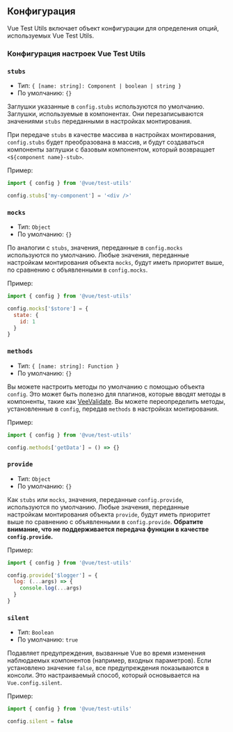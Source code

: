 ## Конфигурация

Vue Test Utils включает объект конфигурации для определения опций, используемых Vue Test Utils.

### Конфигурация настроек Vue Test Utils

### `stubs`

- Тип: `{ [name: string]: Component | boolean | string }`
- По умолчанию: `{}`

Заглушки указанные в `config.stubs` используются по умолчанию.
Заглушки, используемые в компонентах. Они перезаписываются значениями `stubs` переданными в настройках монтирования.

При передаче `stubs` в качестве массива в настройках монтирования, `config.stubs` будет преобразована в массив, и будут создаваться компоненты заглушки с базовым компонентом, который возвращает `<${component name}-stub>`.

Пример:

```js
import { config } from '@vue/test-utils'

config.stubs['my-component'] = '<div />'
```

### `mocks`

- Тип: `Object`
- По умолчанию: `{}`

По аналогии с `stubs`, значения, переданные в `config.mocks` используются по умолчанию. Любые значения, переданные настройкам монтирования объекта `mocks`, будут иметь приоритет выше, по сравнению с объявленными в `config.mocks`.

Пример:

```js
import { config } from '@vue/test-utils'

config.mocks['$store'] = {
  state: {
    id: 1
  }
}
```

### `methods`

- Тип: `{ [name: string]: Function }`
- По умолчанию: `{}`

Вы можете настроить методы по умолчанию с помощью объекта `config`. Это может быть полезно для плагинов, которые вводят методы в компоненты, такие как [VeeValidate](https://baianat.github.io/vee-validate/). Вы можете переопределить методы, установленные в `config`, передав `methods` в настройках монтирования.

Пример:

```js
import { config } from '@vue/test-utils'

config.methods['getData'] = () => {}
```

### `provide`

- Тип: `Object`
- По умолчанию: `{}`

Как `stubs` или `mocks`, значения, переданные `config.provide`, используются по умолчанию. Любые значения, переданные настройкам монтирования объекта `provide`, будут иметь приоритет выше по сравнению с объявленными в `config.provide`. **Обратите внимание, что не поддерживается передача функции в качестве `config.provide`.**

Пример:

```js
import { config } from '@vue/test-utils'

config.provide['$logger'] = {
  log: (...args) => {
    console.log(...args)
  }
}
```

### `silent`

- Тип: `Boolean`
- По умолчанию: `true`

Подавляет предупреждения, вызванные Vue во время изменения наблюдаемых компонентов (например, входных параметров). Если установлено значение `false`, все предупреждения показываются в консоли. Это настраиваемый способ, который основывается на `Vue.config.silent`.

Пример:

```js
import { config } from '@vue/test-utils'

config.silent = false
```
